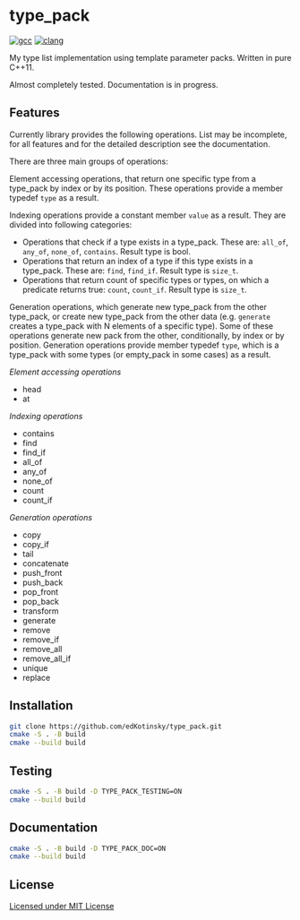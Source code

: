 # type_pack

[![gcc](https://github.com/edKotinsky/type_pack/actions/workflows/gcc.yml/badge.svg)](https://github.com/edKotinsky/type_pack/actions/workflows/gcc.yml)
[![clang](https://github.com/edKotinsky/type_pack/actions/workflows/clang.yml/badge.svg)](https://github.com/edKotinsky/type_pack/actions/workflows/clang.yml)

My type list implementation using template parameter packs. Written in pure
C++11.

Almost completely tested. Documentation is in progress.

## Features

Currently library provides the following operations. List may be incomplete,
for all features and for the detailed description see the documentation.

There are three main groups of operations:

Element accessing operations, that return one specific type from a type_pack
by index or by its position. These operations provide a member typedef `type`
as a result.

Indexing operations provide a constant member `value` as a result. They are
divided into following categories:
- Operations that check if a type exists in a type_pack. These are: `all_of`,
`any_of`, `none_of`, `contains`. Result type is bool.
- Operations that return an index of a type if this type exists in a type_pack.
These are: `find`, `find_if`. Result type is `size_t`.
- Operations that return count of specific types or types, on which a
predicate returns true: `count`, `count_if`. Result type is `size_t`.

Generation operations, which generate new type_pack from the other type_pack,
or create new type_pack from the other data (e.g. `generate` creates a type_pack
with N elements of a specific type). Some of these operations generate new
pack from the other, conditionally, by index or by position. Generation
operations provide member typedef `type`, which is a type_pack with some types
(or empty_pack in some cases) as a result.

_Element accessing operations_
- head
- at

_Indexing operations_
- contains
- find
- find_if
- all_of
- any_of
- none_of
- count
- count_if

_Generation operations_
- copy
- copy_if
- tail
- concatenate
- push_front
- push_back
- pop_front
- pop_back
- transform
- generate
- remove
- remove_if
- remove_all
- remove_all_if
- unique
- replace

## Installation

```sh
git clone https://github.com/edKotinsky/type_pack.git
cmake -S . -B build
cmake --build build
```

## Testing

```sh
cmake -S . -B build -D TYPE_PACK_TESTING=ON
cmake --build build
```

## Documentation

```sh
cmake -S . -B build -D TYPE_PACK_DOC=ON
cmake --build build
```

## License

[Licensed under MIT License](./LICENSE)
